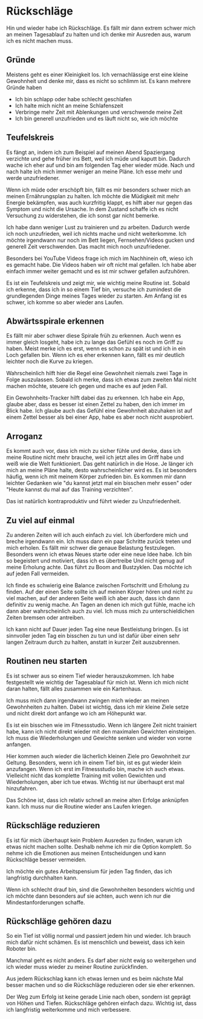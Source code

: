# Rückschläge

Hin und wieder habe ich Rückschläge. Es fällt mir dann extrem schwer mich an meinen Tagesablauf zu halten und ich denke mir Ausreden aus, warum ich es nicht machen muss.

## Gründe

Meistens geht es einer Kleinigkeit los. Ich vernachlässige erst eine kleine Gewohnheit und denke mir, dass es nicht so schlimm ist. Es kann mehrere Gründe haben

- Ich bin schlapp oder habe schlecht geschlafen 
- Ich halte mich nicht an meine Schlafenszeit
- Verbringe mehr Zeit mit Ablenkungen und verschwende meine Zeit
- Ich bin generell unzufrieden und es läuft nicht so, wie ich möchte

## Teufelskreis

Es fängt an, indem ich zum Beispiel auf meinen Abend Spaziergang verzichte und gehe früher ins Bett, weil ich müde und kaputt bin. Dadurch wache ich eher auf und bin am folgenden Tag eher wieder müde. Nach und nach halte ich mich immer weniger an meine Pläne. Ich esse mehr und werde unzufriedener.

Wenn ich müde oder erschöpft bin, fällt es mir besonders schwer mich an meinen Ernährungsplan zu halten. Ich möchte die Müdigkeit mit mehr Energie bekämpfen, was auch kurzfritig klappt, es hilft aber nur gegen das Symptom und nicht die Ursache. In dem Zustand schaffe ich es nicht Versuchung zu widerstehen, die ich sonst gar nicht bemerke.

Ich habe dann weniger Lust zu trainieren und zu arbeiten. Dadurch werde ich noch unzufrieden, weil ich nichts mache und nicht weiterkomme. Ich möchte irgendwann nur noch im Bett liegen, Fernsehen/Videos gucken und generell Zeit verschwenden. Das macht mich noch unzufriedener. 

Besonders bei YouTube Videos frage ich mich im Nachhinein oft, wieso ich es gemacht habe. Die Videos haben wir oft nicht mal gefallen. Ich habe aber einfach immer weiter gemacht und es ist mir schwer gefallen aufzuhören.

Es ist ein Teufelskreis und zeigt mir, wie wichtig meine Routine ist. Sobald ich erkenne, dass ich in so einem Tief bin, versuche ich zumindest die grundlegenden Dinge meines Tages wieder zu starten. Am Anfang ist es schwer, ich komme so aber wieder ans Laufen.

## Abwärtsspirale erkennen

Es fällt mir aber schwer diese Spirale früh zu erkennen. Auch wenn es immer gleich losgeht, habe ich zu lange das Gefühl es noch im Griff zu haben. Meist merke ich es erst, wenn es schon zu spät ist und ich in ein Loch gefallen bin. Wenn ich es eher erkennen kann, fällt es mir deutlich leichter noch die Kurve zu kriegen. 

Wahrscheinlich hilft hier die Regel eine Gewohnheit niemals zwei Tage in Folge auszulassen. Sobald ich merke, dass ich etwas zum zweiten Mal nicht machen möchte, steuere ich gegen und mache es auf jeden Fall.

Ein Gewohnheits-Tracker hilft dabei das zu erkennen. Ich habe ein App, glaube aber, dass es besser ist einen Zettel zu haben, den ich immer im Blick habe. Ich glaube auch das Gefühl eine Gewohnheit abzuhaken ist auf einem Zettel besser als bei einer App, habe es aber noch nicht ausprobiert.

## Arroganz

Es kommt auch vor, dass ich mich zu sicher fühle und denke, dass ich meine Routine nicht mehr brauche, weil ich jetzt alles im Griff habe und weiß wie die Welt funktioniert. Das geht natürlich in die Hose. Je länger ich mich an meine Pläne halte, desto wahrscheinlicher wird es. Es ist besonders häufig, wenn ich mit meinem Körper zufrieden bin. Es kommen mir dann leichter Gedanken wie "du kannst jetzt mal ein bisschen mehr essen" oder "Heute kannst du mal auf das Training verzichten".

Das ist natürlich kontraproduktiv und führt wieder zu Unzufriedenheit.

## Zu viel auf einmal

Zu anderen Zeiten will ich auch einfach zu viel. Ich überfordere mich und breche irgendwann ein. Ich muss dann ein paar Schritte zurück treten und mich erholen. Es fällt mir schwer die genaue Belastung festzulegen. Besonders wenn ich etwas Neues starte oder eine neue Idee habe. Ich bin so begeistert und motiviert, dass ich es übertreibe Und nicht genug auf meine Erholung achte. Das führt zu Boom and Bustzyklen. Das möchte ich auf jeden Fall vermeiden.

Ich finde es schwierig eine Balance zwischen Fortschritt und Erholung zu finden. Auf der einen Seite sollte ich auf meinen Körper hören und nicht zu viel machen, auf der anderen Seite weiß ich aber auch, dass ich dann definitiv zu wenig mache. An Tagen an denen ich mich gut fühle, mache ich dann aber wahrscheinlich auch zu viel. Ich muss mich zu unterschieldichen Zeiten bremsen oder antreiben.

Ich kann nicht auf Dauer jeden Tag eine neue Bestleistung bringen. Es ist sinnvoller jeden Tag ein bisschen zu tun und ist dafür über einen sehr langen Zeitraum durch zu halten, anstatt in kurzer Zeit auszubrennen.

## Routinen neu starten

Es ist schwer aus so einem Tief wieder herauszukommen. Ich habe festgestellt wie wichtig der Tagesablauf für mich ist. Wenn ich mich nicht daran halten, fällt alles zusammen wie ein Kartenhaus.

Ich muss mich dann irgendwann zwingen mich wieder an meinen Gewohnheiten zu halten. Dabei ist wichtig, dass ich mir kleine Ziele setze und nicht direkt dort anfange wo ich am Höhepunkt war.

Es ist ein bisschen wie im Fitnessstudio. Wenn ich längere Zeit nicht trainiert habe, kann ich nicht direkt wieder mit den maximalen Gewichten einsteigen. Ich muss die Wiederholungen und Gewichte senken und wieder von vorne anfangen.

Hier kommen auch wieder die lächerlich kleinen Ziele pro Gewohnheit zur Geltung. Besonders, wenn ich in einem Tief bin, ist es gut wieder klein anzufangen. Wenn ich erst im Fitnessstudio bin, mache ich auch etwas. Vielleicht nicht das komplette Training mit vollen Gewichten und Wiederholungen, aber ich tue etwas. Wichtig ist nur überhaupt erst mal hinzufahren.

Das Schöne ist, dass ich relativ schnell an meine alten Erfolge anknüpfen kann. Ich muss nur die Routine wieder ans Laufen kriegen.

## Rückschläge reduzieren

Es ist für mich überhaupt kein Problem Ausreden zu finden, warum ich etwas nicht machen sollte. Deshalb nehme ich mir die Option komplett. So nehme ich die Emotionen aus meinen Entscheidungen und kann Rückschläge besser vermeiden.

Ich möchte ein gutes Arbeitspensium für jeden Tag finden, das ich langfristig durchhalten kann.

Wenn ich schlecht drauf bin, sind die Gewohnheiten besonders wichtig und ich möchte dann besonders auf sie achten, auch wenn ich nur die Mindestanforderungen schaffe.

## Rückschläge gehören dazu

So ein Tief ist völlig normal und passiert jedem hin und wieder. Ich brauch mich dafür nicht schämen. Es ist menschlich und beweist, dass ich kein Roboter bin. 

Manchmal geht es nicht anders. Es darf aber nicht ewig so weitergehen und ich wieder muss wieder zu meiner Routine zurückfinden.

Aus jedem Rückschlag kann ich etwas lernen und es beim nächste Mal besser machen und so die Rückschläge reduzieren oder sie eher erkennen.

Der Weg zum Erfolg ist keine gerade Linie nach oben, sondern ist geprägt von Höhen und Tiefen. Rückschläge gehören einfach dazu. Wichtig ist, dass ich langfristig weiterkomme und mich verbessere.

